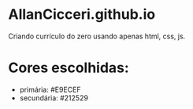 # AllanCicceri.github.io
Criando currículo do zero usando apenas html, css, js.

# Cores escolhidas:
- primária: #E9ECEF
- secundária: #212529 
